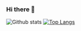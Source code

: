 ### Hi there 👋


 ![Github stats](https://github-readme-stats.vercel.app/api?username=nisanayash&theme=radical&show_icons=true&count_private=true)
[![Top Langs](https://github-readme-stats.vercel.app/api/top-langs/?username=nisanayash&theme=radical)](https://github.com/nisanayash/github-readme-stats)

